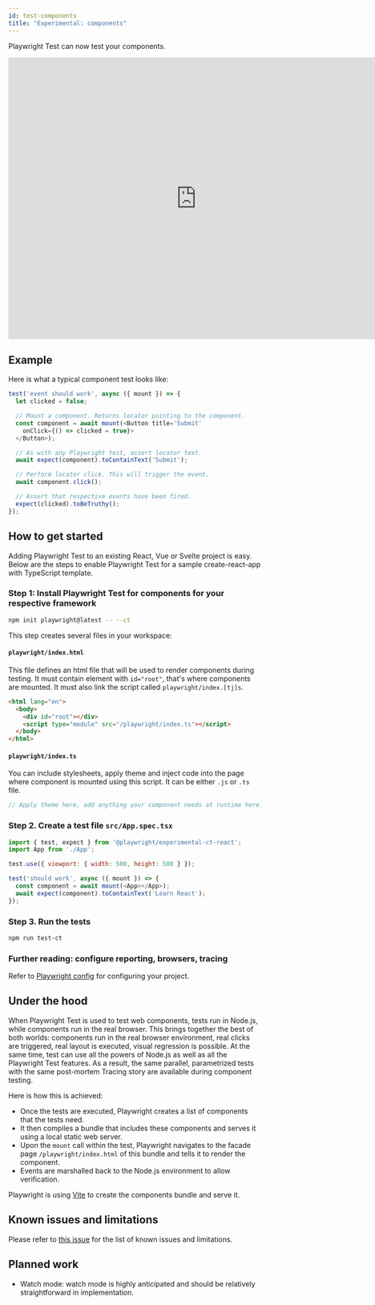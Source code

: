 ```yaml
---
id: test-components
title: "Experimental: components"
---
```


Playwright Test can now test your components.

<!-- TOC -->

<div className="embed-youtube">
  <iframe src="https://www.youtube.com/embed/y3YxX4sFJbM" title="YouTube video player" frameborder="0" allow="accelerometer; autoplay; clipboard-write; encrypted-media; gyroscope; picture-in-picture" width="750" height="563" allowfullscreen></iframe>
</div>


## Example

Here is what a typical component test looks like:

```js
test('event should work', async ({ mount }) => {
  let clicked = false;

  // Mount a component. Returns locator pointing to the component.
  const component = await mount(<Button title='Submit'
    onClick={() => clicked = true}>
  </Button>);

  // As with any Playwright test, assert locator text.
  await expect(component).toContainText('Submit');

  // Perform locator click. This will trigger the event.
  await component.click();

  // Assert that respective events have been fired.
  expect(clicked).toBeTruthy();
});
```

## How to get started

Adding Playwright Test to an existing React, Vue or Svelte project is easy. Below are the steps to enable Playwright Test for a sample create-react-app with TypeScript template.

### Step 1: Install Playwright Test for components for your respective framework

```sh
npm init playwright@latest -- --ct
```

This step creates several files in your workspace:

#### `playwright/index.html`

This file defines an html file that will be used to render components during testing.
It must contain element with `id="root"`, that's where components are mounted. It must
also link the script called `playwright/index.[tj]s`.

```html
<html lang="en">
  <body>
    <div id="root"></div>
    <script type="module" src="/playwright/index.ts"></script>
  </body>
</html>
```

#### `playwright/index.ts`

You can include stylesheets, apply theme and inject code into the page where
component is mounted using this script. It can be either `.js` or `.ts` file.

```js
// Apply theme here, add anything your component needs at runtime here.
```

### Step 2. Create a test file `src/App.spec.tsx`

```js
import { test, expect } from '@playwright/experimental-ct-react';
import App from './App';

test.use({ viewport: { width: 500, height: 500 } });

test('should work', async ({ mount }) => {
  const component = await mount(<App></App>);
  await expect(component).toContainText('Learn React');
});
```

### Step 3. Run the tests

```sh
npm run test-ct
```

### Further reading: configure reporting, browsers, tracing

Refer to [Playwright config](./test-configuration.md) for configuring your project.

## Under the hood

When Playwright Test is used to test web components, tests run in Node.js, while components run in the real browser. This brings together the best of both worlds: components run in the real browser environment, real clicks are triggered, real layout is executed, visual regression is possible. At the same time, test can use all the powers of Node.js as well as all the Playwright Test features. As a result, the same parallel, parametrized tests with the same post-mortem Tracing story are available during component testing.

Here is how this is achieved:

- Once the tests are executed, Playwright creates a list of components that the tests need.
- It then compiles a bundle that includes these components and serves it using a local static web server.
- Upon the `mount` call within the test, Playwright navigates to the facade page `/playwright/index.html` of this bundle and tells it to render the component.
- Events are marshalled back to the Node.js environment to allow verification.

Playwright is using [Vite](https://vitejs.dev/) to create the components bundle and serve it.

## Known issues and limitations

Please refer to [this issue](https://github.com/microsoft/playwright/issues/14298) for the list of known issues and limitations.

## Planned work

- Watch mode: watch mode is highly anticipated and should be relatively straightforward in implementation.
